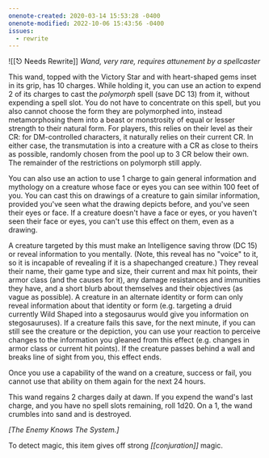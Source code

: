 ```yaml
---
onenote-created: 2020-03-14 15:53:28 -0400
onenote-modified: 2022-10-06 15:43:56 -0400
issues:
  - rewrite
---
```

![[⎋ Needs Rewrite]]
*Wand, very rare, requires attunement by a spellcaster*

This wand, topped with the Victory Star and with heart-shaped gems inset in its grip, has 10 charges. While holding it, you can use an action to expend 2 of its charges to cast the *polymorph* spell (save DC 13) from it, without expending a spell slot. You do not have to concentrate on this spell, but you also cannot choose the form they are polymorphed into, instead metamorphosing them into a beast or monstrosity of equal or lesser strength to their natural form. For players, this relies on their level as their CR: for DM-controlled characters, it naturally relies on their current CR. In either case, the transmutation is into a creature with a CR as close to theirs as possible, randomly chosen from the pool up to 3 CR below their own. The remainder of the restrictions on polymorph still apply.

You can also use an action to use 1 charge to gain general information and mythology on a creature whose face or eyes you can see within 100 feet of you. You can cast this on drawings of a creature to gain similar information, provided you've seen what the drawing depicts before, and you've seen their eyes or face. If a creature doesn't have a face or eyes, or you haven't seen their face or eyes, you can't use this effect on them, even as a drawing.

A creature targeted by this must make an Intelligence saving throw (DC 15) or reveal information to you mentally. (Note, this reveal has no "voice" to it, so it is incapable of revealing if it is a shapechanged creature.) They reveal their name, their game type and size, their current and max hit points, their armor class (and the causes for it), any damage resistances and immunities they have, and a short blurb about themselves and their objectives (as vague as possible). A creature in an alternate identity or form can only reveal information about that identity or form (e.g. targeting a druid currently Wild Shaped into a stegosaurus would give you information on stegosauruses). If a creature fails this save, for the next minute, if you can still see the creature or the depiction, you can use your reaction to perceive changes to the information you gleaned from this effect (e.g. changes in armor class or current hit points). If the creature passes behind a wall and breaks line of sight from you, this effect ends.

Once you use a capability of the wand on a creature, success or fail, you cannot use that ability on them again for the next 24 hours.

This wand regains 2 charges daily at dawn. If you expend the wand's last charge, and you have no spell slots remaining, roll 1d20. On a 1, the wand crumbles into sand and is destroyed.

*[The Enemy Knows The System.]*

To detect magic, this item gives off strong *[[conjuration]]* magic.
